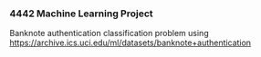 ### 4442 Machine Learning Project

Banknote authentication classification problem using https://archive.ics.uci.edu/ml/datasets/banknote+authentication
